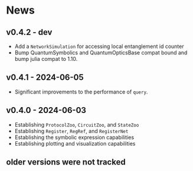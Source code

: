 # News

## v0.4.2 - dev

- Add a `NetworkSimulation` for accessing local entanglement id counter
- Bump QuantumSymbolics and QuantumOpticsBase compat bound and bump julia compat to 1.10.

## v0.4.1 - 2024-06-05

- Significant improvements to the performance of `query`.

## v0.4.0 - 2024-06-03

- Establishing `ProtocolZoo`, `CircuitZoo`, and `StateZoo`
- Establishing `Register`, `RegRef`, and `RegisterNet`
- Establishing the symbolic expression capabilities
- Establishing plotting and visualization capabilities

## older versions were not tracked